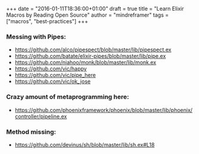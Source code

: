 +++
date = "2016-01-11T18:36:00+01:00"
draft = true
title = "Learn Elixir Macros by Reading Open Source"
author = "mindreframer"
tags = ["macros", "best-practices"]
+++



### Messing with Pipes:
- https://github.com/alco/pipespect/blob/master/lib/pipespect.ex
- https://github.com/batate/elixir-pipes/blob/master/lib/pipe.ex
- https://github.com/niahoo/monk/blob/master/lib/monk.ex
- https://github.com/vic/happy
- https://github.com/vic/pipe_here
- https://github.com/vic/ok_jose



### Crazy amount of metaprogramming here:
- https://github.com/phoenixframework/phoenix/blob/master/lib/phoenix/controller/pipeline.ex

### Method missing:
- https://github.com/devinus/sh/blob/master/lib/sh.ex#L18
